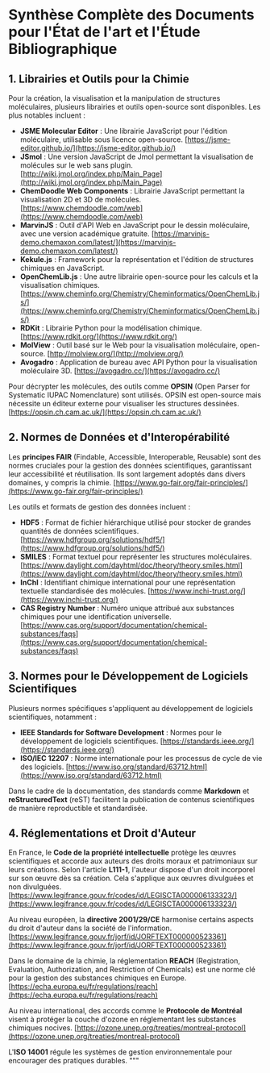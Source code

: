 # Synthèse Complète des Documents pour l'État de l'art et l'Étude Bibliographique

## 1. Librairies et Outils pour la Chimie

Pour la création, la visualisation et la manipulation de structures moléculaires, plusieurs librairies et outils open-source sont disponibles. Les plus notables incluent :

- **JSME Molecular Editor** : Une librairie JavaScript pour l'édition moléculaire, utilisable sous licence open-source. [https://jsme-editor.github.io/](https://jsme-editor.github.io/)
- **JSmol** : Une version JavaScript de Jmol permettant la visualisation de molécules sur le web sans plugin. [http://wiki.jmol.org/index.php/Main_Page](http://wiki.jmol.org/index.php/Main_Page)
- **ChemDoodle Web Components** : Librairie JavaScript permettant la visualisation 2D et 3D de molécules. [https://www.chemdoodle.com/web](https://www.chemdoodle.com/web)
- **MarvinJS** : Outil d'API Web en JavaScript pour le dessin moléculaire, avec une version académique gratuite. [https://marvinjs-demo.chemaxon.com/latest/](https://marvinjs-demo.chemaxon.com/latest/)
- **Kekule.js** : Framework pour la représentation et l'édition de structures chimiques en JavaScript.
- **OpenChemLib.js** : Une autre librairie open-source pour les calculs et la visualisation chimiques. [https://www.cheminfo.org/Chemistry/Cheminformatics/OpenChemLib.js/](https://www.cheminfo.org/Chemistry/Cheminformatics/OpenChemLib.js/)
- **RDKit** : Librairie Python pour la modélisation chimique. [https://www.rdkit.org/](https://www.rdkit.org/)
- **MolView** : Outil basé sur le Web pour la visualisation moléculaire, open-source. [http://molview.org/](http://molview.org/)
- **Avogadro** : Application de bureau avec API Python pour la visualisation moléculaire 3D. [https://avogadro.cc/](https://avogadro.cc/)

Pour décrypter les molécules, des outils comme **OPSIN** (Open Parser for Systematic IUPAC Nomenclature) sont utilisés. OPSIN est open-source mais nécessite un éditeur externe pour visualiser les structures dessinées. [https://opsin.ch.cam.ac.uk/](https://opsin.ch.cam.ac.uk/)

## 2. Normes de Données et d'Interopérabilité

Les **principes FAIR** (Findable, Accessible, Interoperable, Reusable) sont des normes cruciales pour la gestion des données scientifiques, garantissant leur accessibilité et réutilisation. Ils sont largement adoptés dans divers domaines, y compris la chimie. [https://www.go-fair.org/fair-principles/](https://www.go-fair.org/fair-principles/)

Les outils et formats de gestion des données incluent :

- **HDF5** : Format de fichier hiérarchique utilisé pour stocker de grandes quantités de données scientifiques. [https://www.hdfgroup.org/solutions/hdf5/](https://www.hdfgroup.org/solutions/hdf5/)
- **SMILES** : Format textuel pour représenter les structures moléculaires. [https://www.daylight.com/dayhtml/doc/theory/theory.smiles.html](https://www.daylight.com/dayhtml/doc/theory/theory.smiles.html)
- **InChI** : Identifiant chimique international pour une représentation textuelle standardisée des molécules. [https://www.inchi-trust.org/](https://www.inchi-trust.org/)
- **CAS Registry Number** : Numéro unique attribué aux substances chimiques pour une identification universelle. [https://www.cas.org/support/documentation/chemical-substances/faqs](https://www.cas.org/support/documentation/chemical-substances/faqs)

## 3. Normes pour le Développement de Logiciels Scientifiques

Plusieurs normes spécifiques s'appliquent au développement de logiciels scientifiques, notamment :

- **IEEE Standards for Software Development** : Normes pour le développement de logiciels scientifiques. [https://standards.ieee.org/](https://standards.ieee.org/)
- **ISO/IEC 12207** : Norme internationale pour les processus de cycle de vie des logiciels. [https://www.iso.org/standard/63712.html](https://www.iso.org/standard/63712.html)

Dans le cadre de la documentation, des standards comme **Markdown** et **reStructuredText** (reST) facilitent la publication de contenus scientifiques de manière reproductible et standardisée.

## 4. Réglementations et Droit d'Auteur

En France, le **Code de la propriété intellectuelle** protège les œuvres scientifiques et accorde aux auteurs des droits moraux et patrimoniaux sur leurs créations. Selon l'article **L111-1**, l'auteur dispose d'un droit incorporel sur son œuvre dès sa création. Cela s'applique aux œuvres divulguées et non divulguées. [https://www.legifrance.gouv.fr/codes/id/LEGISCTA000006133323/](https://www.legifrance.gouv.fr/codes/id/LEGISCTA000006133323/)

Au niveau européen, la **directive 2001/29/CE** harmonise certains aspects du droit d'auteur dans la société de l'information. [https://www.legifrance.gouv.fr/jorf/id/JORFTEXT000000523361](https://www.legifrance.gouv.fr/jorf/id/JORFTEXT000000523361)

Dans le domaine de la chimie, la réglementation **REACH** (Registration, Evaluation, Authorization, and Restriction of Chemicals) est une norme clé pour la gestion des substances chimiques en Europe. [https://echa.europa.eu/fr/regulations/reach](https://echa.europa.eu/fr/regulations/reach)

Au niveau international, des accords comme le **Protocole de Montréal** visent à protéger la couche d'ozone en réglementant les substances chimiques nocives. [https://ozone.unep.org/treaties/montreal-protocol](https://ozone.unep.org/treaties/montreal-protocol)

L'**ISO 14001** régule les systèmes de gestion environnementale pour encourager des pratiques durables.
"""
